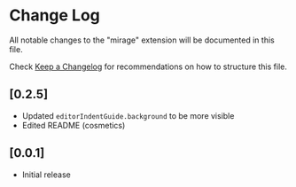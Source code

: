 # Change Log
All notable changes to the "mirage" extension will be documented in this file.

Check [Keep a Changelog](http://keepachangelog.com/) for recommendations on how to structure this file.

## [0.2.5]
- Updated `editorIndentGuide.background` to be more visible
- Edited README (cosmetics)

## [0.0.1]
- Initial release
